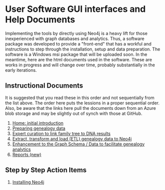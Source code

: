 <h1>User Software GUI interfaces and Help Documents</h1>

Implementing the tools by directly using Neo4j is a heavy lift for those inexperienced with graph databases and analytics. Thus, a software package was developed to provide a "front-end" that has a workful and instructions to step through the installation, setup and data preparation. The software is a Windows msi package that will be uploaded soon. In the meantime, here are the html documents used in the software. These are works in progress and will change over time, probably substantially in the early iterations.

<h2>Instructional Documents</h2>

It is suggested that you read these in this order and not sequentially from the list above. The order here puts the lessions in a proper sequential order. Also, be aware that the links here pull the documents down from an Azure blob storage and may be slightly out of synch with those at GitHub.

<ol>
  <li><a href="https://blobswai.blob.core.windows.net/gfg-software/Help_Startup.html">Home: initial introduction</a></li>
  <li><a href="https://blobswai.blob.core.windows.net/gfg-software/Help_Preparing_User_Data.html">Preparing genealogy data</a></li>
 <li><a href="https://blobswai.blob.core.windows.net/gfg-software/help_curatedfiles.html">Expert curation to link family tree to DNA results</a></li>
 <li><a href="https://blobswai.blob.core.windows.net/gfg-software/Help_Upload_Data.html">Extract, transform and load (ETL) genealogy data to Neo4j</a></li>
 <li><a href="https://blobswai.blob.core.windows.net/gfg-software/help_enhancements.html">Enhancement to the Graph Schema / Data to facilitate genealogy analytics</a></li>
 <li><a href="https://blobswai.blob.core.windows.net/gfg-software/help_reports.html">Reports (new)</a></li>
 <!--<li><a href="https://blobswai.blob.core.windows.net/gfg-software/"></a></li>
 <li><a href="https://blobswai.blob.core.windows.net/gfg-software/"></a></li>-->
</ol>  

<h2>Step by Step Action Items</h2>

<ol>
  <li><a href="https://blobswai.blob.core.windows.net/gfg-software/installingNeo4j.html">Installing Neo4j</a></li>
 <!--<li><a href="https://blobswai.blob.core.windows.net/gfg-software/"></a></li>
 <li><a href="https://blobswai.blob.core.windows.net/gfg-software/"></a></li>
 <li><a href="https://blobswai.blob.core.windows.net/gfg-software/"></a></li>-->
</ol>  
